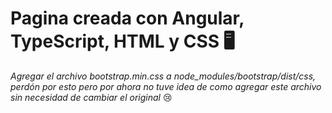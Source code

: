 # Pagina creada con Angular, TypeScript, HTML y CSS 🖥

_Agregar el archivo bootstrap.min.css a node_modules/bootstrap/dist/css, perdón por esto pero por ahora no tuve idea de como agregar este archivo sin necesidad de
cambiar el original_ 😢

